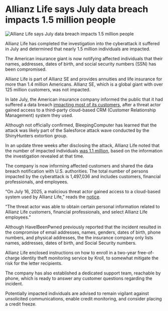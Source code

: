 # Allianz Life says July data breach impacts 1.5 million people

![Allianz Life says July data breach impacts 1.5 million people](https://www.bleepstatic.com/content/hl-images/2025/08/19/Allianz.jpg)

Allianz Life has completed the investigation into the cyberattack it suffered in July and determined that nearly 1.5 million individuals are impacted.

The American insurance giant is now notifying affected individuals that their names, addresses, dates of birth, and social security numbers (SSN) has been compromised.

Allianz Life is part of Allianz SE and provides annuities and life insurance for more than 1.4 million Americans. Allianz SE, which is a global giant with over 125 million customers, was not impacted.

In late July, the American insurance company informed the public that it had suffered a data breach [impacting most of its customers](https://www.bleepingcomputer.com/news/security/allianz-life-confirms-data-breach-impacts-majority-of-14-million-customers/), after a threat actor gained access to a third-party cloud-based CRM (Customer Relationship Management) system they used.

Although not officially confirmed, BleepingComputer has learned that the attack was likely part of the Salesforce attack wave conducted by the ShinyHunters extortion group.

In an update three weeks after disclosing the attack, Allianz Life noted that the number of impacted individuals [was 1.1 million](https://www.bleepingcomputer.com/news/security/massive-allianz-life-data-breach-impacts-11-million-people/), based on the information the investigation revealed at that time.

The company is now informing affected customers and shared the data breach notification with U.S. authorities. The total number of persons impacted by the cyberattack is 1,497,036 and includes customers, financial professionals, and employees.

“On July 16, 2025, a malicious threat actor gained access to a cloud-based system used by Allianz Life,” reads the [notice](http://www.maine.gov/agviewer/content/ag/985235c7-cb95-4be2-8792-a1252b4f8318/2487e6eb-7f07-4b52-94cf-dc553d410fdb.html).

“The threat actor was able to obtain certain personal information related to Allianz Life customers, financial professionals, and select Allianz Life employees.”

Although HaveIBeenPwned previously reported that the incident resulted in the compromise of email addresses, names, genders, dates of birth, phone numbers, and physical addresses, the the insurance company only lists names, addresses, dates of birth, and Social Security numbers.

Allianz Life enclosed instructions on how to enroll in a two-year free-of-charge identity theft monitoring service by Kroll, to somewhat mitigate the risk for the letter recipients.

The company has also established a dedicated support team, reachable by phone, which is ready to answer any customer questions regarding the incident.

Potentially impacted individuals are advised to remain vigilant against unsolicited communications, enable credit monitoring, and consider placing a credit freeze.